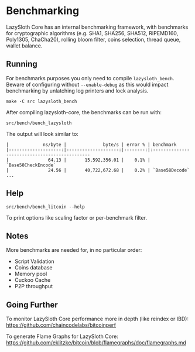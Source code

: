 Benchmarking
============

LazySloth Core has an internal benchmarking framework, with benchmarks
for cryptographic algorithms (e.g. SHA1, SHA256, SHA512, RIPEMD160, Poly1305, ChaCha20), rolling bloom filter, coins selection,
thread queue, wallet balance.

Running
---------------------

For benchmarks purposes you only need to compile `lazysloth_bench`. Beware of configuring without `--enable-debug` as this would impact
benchmarking by unlatching log printers and lock analysis.

    make -C src lazysloth_bench

After compiling lazysloth-core, the benchmarks can be run with:

    src/bench/bench_lazysloth

The output will look similar to:
```
|             ns/byte |              byte/s | error % | benchmark
|--------------------:|--------------------:|--------:|:----------------------------------------------
|               64.13 |       15,592,356.01 |    0.1% | `Base58CheckEncode`
|               24.56 |       40,722,672.68 |    0.2% | `Base58Decode`
...
```

Help
---------------------

    src/bench/bench_litcoin --help

To print options like scaling factor or per-benchmark filter.

Notes
---------------------
More benchmarks are needed for, in no particular order:
- Script Validation
- Coins database
- Memory pool
- Cuckoo Cache
- P2P throughput

Going Further
--------------------

To monitor LazySloth Core performance more in depth (like reindex or IBD): https://github.com/chaincodelabs/bitcoinperf

To generate Flame Graphs for LazySloth Core: https://github.com/eklitzke/bitcoin/blob/flamegraphs/doc/flamegraphs.md
